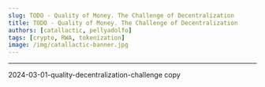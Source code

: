 ```yaml
---
slug: TODO - Quality of Money. The Challenge of Decentralization
title: TODO - Quality of Money. The Challenge of Decentralization
authors: [catallactic, pellyadolfo]
tags: [crypto, RWA, tokenization]
image: /img/catallactic-banner.jpg
---
```

---

2024-03-01-quality-decentralization-challenge copy
